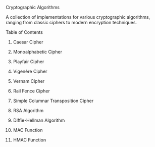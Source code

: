 Cryptographic Algorithms

A collection of implementations for various cryptographic algorithms, ranging from classic ciphers to modern encryption techniques.

Table of Contents

1. Caesar Cipher


2. Monoalphabetic Cipher


3. Playfair Cipher


4. Vigenère Cipher


5. Vernam Cipher


6. Rail Fence Cipher


7. Simple Columnar Transposition Cipher


8. RSA Algorithm


9. Diffie-Hellman Algorithm


10. MAC Function


11. HMAC Function